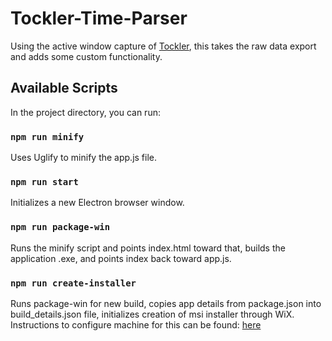 # Tockler-Time-Parser

Using the active window capture of [Tockler](https://maygo.github.io/tockler/), this takes the raw data export and adds some custom functionality.

## Available Scripts

In the project directory, you can run:

### `npm run minify`

Uses Uglify to minify the app.js file.

### `npm run start`

Initializes a new Electron browser window.

### `npm run package-win`

Runs the minify script and points index.html toward that, builds the application .exe, and points index back toward app.js.  

### `npm run create-installer`

Runs package-win for new build, copies app details from package.json into build_details.json file, initializes creation of msi installer through WiX. Instructions to configure machine for this can be found: [here](https://ourcodeworld.com/articles/read/927/how-to-create-a-msi-installer-in-windows-for-an-electron-framework-application)
